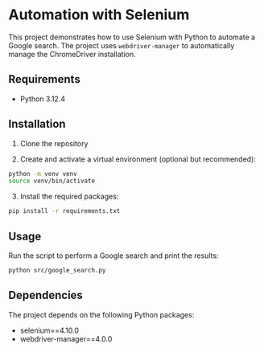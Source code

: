 # Automation with Selenium

This project demonstrates how to use Selenium with Python to automate a Google search. The project uses `webdriver-manager` to automatically manage the ChromeDriver installation.

## Requirements

- Python 3.12.4

## Installation

1. Clone the repository

2. Create and activate a virtual environment (optional but recommended):

```bash
python -m venv venv
source venv/bin/activate
```

3. Install the required packages:

```bash
pip install -r requirements.txt
```

## Usage

Run the script to perform a Google search and print the results:

```bash
python src/google_search.py
```

## Dependencies

The project depends on the following Python packages:

* selenium==4.10.0
* webdriver-manager==4.0.0